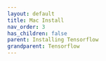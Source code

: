 ```yaml
---
layout: default
title: Mac Install
nav_order: 3
has_children: false
parent: Installing Tensorflow
grandparent: Tensorflow
---
```

